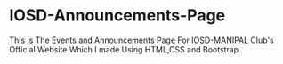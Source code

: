 # IOSD-Announcements-Page

This is The Events and Announcements Page For IOSD-MANIPAL Club's Official Website
Which I made Using HTML,CSS and Bootstrap
